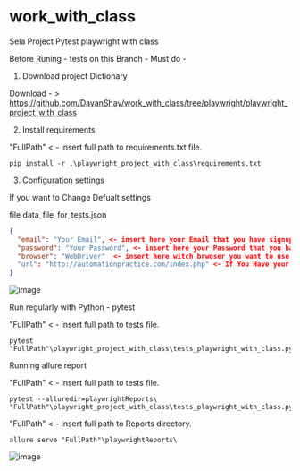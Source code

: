 # work_with_class
Sela Project Pytest playwright with class

Before Runing - tests on this Branch - Must do -

1) Download project Dictionary


Download - > https://github.com/DayanShay/work_with_class/tree/playwright/playwright_project_with_class

2) Install requirements

"FullPath" < - insert full path to requirements.txt file.

```commandline
pip install -r .\playwright_project_with_class\requirements.txt 
```

3) Configuration settings 

If you want to Change Defualt settings 

file data_file_for_tests.json

```json
{
  "email": "Your Email", <- insert here your Email that you have signup with
  "password": "Your Password", <- insert here your Password that you have signup with
  "browser": "WebDriver"  <- insert here witch brwoser you want to use for the tests - "Chrome" OR "Firefox" ONLY ! 
  "url": "http://automationpractice.com/index.php" <- If You Have your Local Server - you can change the url here.
}
```
![image](https://user-images.githubusercontent.com/108628136/185473394-a5f5283d-fbaf-47e9-8093-19629a4538f7.png)

Run regularly with Python - pytest

"FullPath" < - insert full path to tests file.

```commandline
pytest "FullPath"\playwright_project_with_class\tests_playwright_with_class.py
```


Running allure report

"FullPath" < - insert full path to tests file.

```commandline
pytest --alluredir=playwrightReports\ "FullPath"\playwright_project_with_class\tests_playwright_with_class.py
```
"FullPath" < - insert full path to Reports directory.

```commandline
allure serve "FullPath"\playwrightReports\
```
![image](https://user-images.githubusercontent.com/108628136/185263434-42746437-4e70-475f-8576-bf8d78c2c4fc.png)
